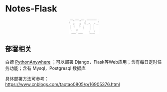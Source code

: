 # Notes-Flask
<div align="center">
    <img src="static/imgs/logo_white.png">
</div>

## 部署相关
白嫖 [PythonAnywhere](https://www.pythonanywhere.com/) ；可以部署 Django，Flask等Web应用；含有每日定时任务功能；含有 Mysql，Postgresql 数据库

具体部署方法可参考：https://www.cnblogs.com/taotao0805/p/16905376.html
